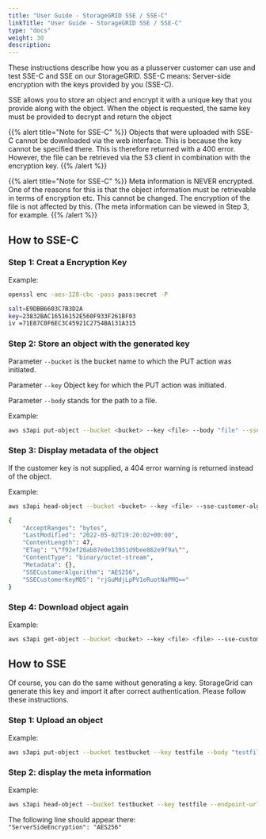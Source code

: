 ```yaml
---
title: "User Guide - StorageGRID SSE / SSE-C"
linkTitle: "User Guide - StorageGRID SSE / SSE-C"
type: "docs"
weight: 30
description:
---
```


These instructions describe how you as a plusserver customer can use and test SSE-C and SSE on our StorageGRID. SSE-C means: Server-side encryption with the keys provided by you (SSE-C).

SSE allows you to store an object and encrypt it with a unique key that you provide along with the object. When the object is requested, the same key must be provided to decrypt and return the object

{{% alert title="Note for SSE-C" %}}
Objects that were uploaded with SSE-C cannot be downloaded via the web interface. This is because the key cannot be specified there.
This is therefore returned with a 400 error. However, the file can be retrieved via the S3 client in combination with the encryption key.
{{% /alert %}}

{{% alert title="Note for SSE-C" %}}
Meta information is NEVER encrypted. One of the reasons for this is that the object information must be retrievable in terms of encryption etc.
This cannot be changed. The encryption of the file is not affected by this. (The meta information can be viewed in Step 3, for example.
{{% /alert %}}

## How to SSE-C

### Step 1: Creat a Encryption Key

Example:

```bash
openssl enc -aes-128-cbc -pass pass:secret -P

salt=E9DBB6603C7B3D2A
key=23832BAC16516152E560F933F261BF03
iv =71E87C0F6EC3C45921C2754BA131A315
```

### Step 2: Store an object with the generated key

Parameter `--bucket` is the bucket name to which the PUT action was initiated.

Parameter `--key` Object key for which the PUT action was initiated.

Parameter `--body` stands for the path to a file.

Example:

```bash
aws s3api put-object --bucket <bucket> --key <file> --body "file" --sse-customer-algorithm AES256 --sse-customer-key 23832BAC16516152E560F933F261BF03 --endpoint-url https://s3.example.com --profile <profile>
```

### Step 3: Display metadata of the object

If the customer key is not supplied, a 404 error warning is returned instead of the object.

Example:

```bash
aws s3api head-object --bucket <bucket> --key <file> --sse-customer-algorithm AES256 --sse-customer-key 23832BAC16516152E560F933F261BF03 --endpoint-url https://s3.example.com --profile <profile>

{
    "AcceptRanges": "bytes",
    "LastModified": "2022-05-02T19:20:02+00:00",
    "ContentLength": 47,
    "ETag": "\"f92ef20ab87e0e13951d9bee862e9f9a\"",
    "ContentType": "binary/octet-stream",
    "Metadata": {},
    "SSECustomerAlgorithm": "AES256",
    "SSECustomerKeyMD5": "rjGuMdjLpPV1eRuotNaPMQ=="
}
```

### Step 4: Download object again

Example:

```bash
aws s3api get-object --bucket <bucket> --key <file> <file> --sse-customer-algorithm AES256 --sse-customer-key 23832BAC16516152E560F933F261BF03 --endpoint-url https://s3.example.com --profile <profile>
```

## How to SSE

Of course, you can do the same without generating a key. StorageGrid can generate this key and import it after correct authentication.
Please follow these instructions.

### Step 1: Upload an object

Example:

```bash
aws s3api put-object --bucket testbucket --key testfile --body "testfile" --server-side-encryption AES256 --endpoint-url https://de-2.s3.psmanaged.com --profile plusserver
```

### Step 2: display the meta information

Example:

```bash
aws s3api head-object --bucket testbucket --key testfile --endpoint-url https://de-2.s3.psmanaged.com --profile plusserver
```

The following line should appear there:  
`"ServerSideEncryption": "AES256"`
